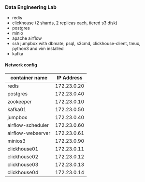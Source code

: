 ### Data Engineering Lab
- redis
- clickhouse (2 shards, 2 replicas each, tiered s3 disk)
- postgres
- minio
- apache airflow
- ssh jumpbox with dbmate, psql, s3cmd, clickhouse-client, tmux, python3 and vim installed
- kafka

#### Network config

| container name    | IP Address  |
| --------------    | ----------  |
| redis             | 172.23.0.20 |
| postgres          | 172.23.0.40 |
| zookeeper         | 172.23.0.10 |
| kafka01           | 172.23.0.50 |
| jumpbox           | 172.23.0.40 |
| airflow-scheduler | 172.23.0.60 |
| airflow-webserver | 172.23.0.61 |
| minios3           | 172.23.0.90 |
| clickhouse01      | 172.23.0.11 |
| clickhouse02      | 172.23.0.12 |
| clickhouse03      | 172.23.0.13 |
| clickhouse04      | 172.23.0.14 |

